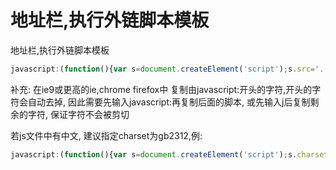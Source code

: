# 地址栏,执行外链脚本模板

地址栏,执行外链脚本模板

```js
javascript:(function(){var s=document.createElement('script');s.src='...........';document.body.appendChild(s)})();
```


补充:
在ie9或更高的ie,chrome firefox中 复制由javascript:开头的字符,开头的字符会自动去掉,
因此需要先输入javascript:再复制后面的脚本, 或先输入j后复制剩余的字符, 保证字符不会被剪切

若js文件中有中文, 建议指定charset为gb2312,例:
```js
javascript:(function(){var s=document.createElement('script');s.charset='gb2312';s.src='https://raw.github.com/a80386/PasteChangePiGaiOrg/master/PasteChangePiGaiOrg.js';document.body.appendChild(s)})();
```